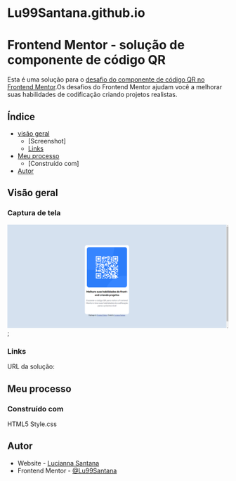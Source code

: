 # Lu99Santana.github.io
# Frontend Mentor - solução de componente de código QR

Esta é uma solução para o [desafio do componente de código QR no Frontend Mentor](https://www.frontendmentor.io/challenges/qr-code-component-iux_sIO_H).Os desafios do Frontend Mentor ajudam você a melhorar suas habilidades de codificação criando projetos realistas.

## Índice

- [visão geral](#overview)
   - [Screenshot] 
   - [Links](#links)
- [Meu processo](#meu-processo)
   - [Construído com]
- [Autor](#autor)


## Visão geral

### Captura de tela

   ![](Print%20QR%20final.png);

### Links

URL da solução: [](https://lu99santana.github.io/)


## Meu processo

### Construído com

 HTML5
 Style.css 

 ## Autor

 - Website - [Lucianna Santana](https://www.github.com/Lu99Santana)
 - Frontend Mentor - [@Lu99Santana](https://www.frontendmentor.io/profile/Lu99Santana)
